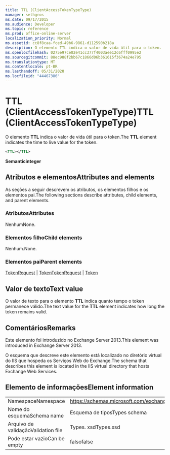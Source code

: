 ```yaml
---
title: TTL (ClientAccessTokenTypeType)
manager: sethgros
ms.date: 09/17/2015
ms.audience: Developer
ms.topic: reference
ms.prod: office-online-server
localization_priority: Normal
ms.assetid: cc8f8caa-fced-49b6-9861-d112590b218a
description: O elemento TTL indica o valor de vida útil para o token.
ms.openlocfilehash: 0275e97ce02e41cc377f4003aee12c6fff0995e2
ms.sourcegitcommit: 88ec988f2bb67c1866d06b361615f3674a24e795
ms.translationtype: MT
ms.contentlocale: pt-BR
ms.lasthandoff: 05/31/2020
ms.locfileid: "44467386"
---
```

# <a name="ttl-clientaccesstokentypetype"></a><span data-ttu-id="15768-103">TTL (ClientAccessTokenTypeType)</span><span class="sxs-lookup"><span data-stu-id="15768-103">TTL (ClientAccessTokenTypeType)</span></span>

<span data-ttu-id="15768-104">O elemento **TTL** indica o valor de vida útil para o token.</span><span class="sxs-lookup"><span data-stu-id="15768-104">The **TTL** element indicates the time to live value for the token.</span></span> 
  
```XML
<TTL></TTL>
```

 <span data-ttu-id="15768-105">**Semantic**</span><span class="sxs-lookup"><span data-stu-id="15768-105">**integer**</span></span>
## <a name="attributes-and-elements"></a><span data-ttu-id="15768-106">Atributos e elementos</span><span class="sxs-lookup"><span data-stu-id="15768-106">Attributes and elements</span></span>

<span data-ttu-id="15768-107">As seções a seguir descrevem os atributos, os elementos filhos e os elementos pai.</span><span class="sxs-lookup"><span data-stu-id="15768-107">The following sections describe attributes, child elements, and parent elements.</span></span>
  
### <a name="attributes"></a><span data-ttu-id="15768-108">Atributos</span><span class="sxs-lookup"><span data-stu-id="15768-108">Attributes</span></span>

<span data-ttu-id="15768-109">Nenhum</span><span class="sxs-lookup"><span data-stu-id="15768-109">None.</span></span>
  
### <a name="child-elements"></a><span data-ttu-id="15768-110">Elementos filho</span><span class="sxs-lookup"><span data-stu-id="15768-110">Child elements</span></span>

<span data-ttu-id="15768-111">Nenhum.</span><span class="sxs-lookup"><span data-stu-id="15768-111">None.</span></span>
  
### <a name="parent-elements"></a><span data-ttu-id="15768-112">Elementos pai</span><span class="sxs-lookup"><span data-stu-id="15768-112">Parent elements</span></span>

<span data-ttu-id="15768-113">[TokenRequest](tokenrequest.md)  |  [Token](token.md)</span><span class="sxs-lookup"><span data-stu-id="15768-113">[TokenRequest](tokenrequest.md) | [Token](token.md)</span></span>
  
## <a name="text-value"></a><span data-ttu-id="15768-114">Valor de texto</span><span class="sxs-lookup"><span data-stu-id="15768-114">Text value</span></span>

<span data-ttu-id="15768-115">O valor de texto para o elemento **TTL** indica quanto tempo o token permanece válido.</span><span class="sxs-lookup"><span data-stu-id="15768-115">The text value for the **TTL** element indicates how long the token remains valid.</span></span> 
  
## <a name="remarks"></a><span data-ttu-id="15768-116">Comentários</span><span class="sxs-lookup"><span data-stu-id="15768-116">Remarks</span></span>

<span data-ttu-id="15768-117">Este elemento foi introduzido no Exchange Server 2013.</span><span class="sxs-lookup"><span data-stu-id="15768-117">This element was introduced in Exchange Server 2013.</span></span>
  
<span data-ttu-id="15768-118">O esquema que descreve este elemento está localizado no diretório virtual do IIS que hospeda os Serviços Web do Exchange.</span><span class="sxs-lookup"><span data-stu-id="15768-118">The schema that describes this element is located in the IIS virtual directory that hosts Exchange Web Services.</span></span>
  
## <a name="element-information"></a><span data-ttu-id="15768-119">Elemento de informações</span><span class="sxs-lookup"><span data-stu-id="15768-119">Element information</span></span>

|||
|:-----|:-----|
|<span data-ttu-id="15768-120">Namespace</span><span class="sxs-lookup"><span data-stu-id="15768-120">Namespace</span></span>  <br/> |https://schemas.microsoft.com/exchange/services/2006/types  <br/> |
|<span data-ttu-id="15768-121">Nome do esquema</span><span class="sxs-lookup"><span data-stu-id="15768-121">Schema name</span></span>  <br/> |<span data-ttu-id="15768-122">Esquema de tipos</span><span class="sxs-lookup"><span data-stu-id="15768-122">Types schema</span></span>  <br/> |
|<span data-ttu-id="15768-123">Arquivo de validação</span><span class="sxs-lookup"><span data-stu-id="15768-123">Validation file</span></span>  <br/> |<span data-ttu-id="15768-124">Types. xsd</span><span class="sxs-lookup"><span data-stu-id="15768-124">Types.xsd</span></span>  <br/> |
|<span data-ttu-id="15768-125">Pode estar vazio</span><span class="sxs-lookup"><span data-stu-id="15768-125">Can be empty</span></span>  <br/> |<span data-ttu-id="15768-126">falso</span><span class="sxs-lookup"><span data-stu-id="15768-126">false</span></span>  <br/> |
   

